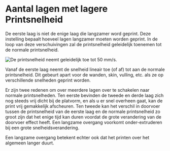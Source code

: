 Aantal lagen met lagere Printsnelheid
====
De eerste laag is niet de enige laag die langzamer word geprint. Deze instelling bepaalt hoeveel lagen langzamer moeten worden geprint. In de loop van deze verschuivingen zal de printsnelheid geleidelijk toenemen tot de normale printsnelheid.

![De printsnelheid neemt geleidelijk toe tot 50 mm/s.](../../../articles/images/speed_slowdown_layers.svg)

Vanaf de eerste laag neemt de snelheid lineair toe (of af) tot aan de normale printsnelheid. Dit gebeurt apart voor de wanden, skin, vulling, etc. als ze op verschillende snelheden geprint worden.

Er zijn twee redenen om over meerdere lagen over te schakelen naar normale printsnelheden. Ten eerste bevinden de tweede en derde laag zich nog steeds vrij dicht bij de platvorm, en als u er snel overheen gaat, kan de print vrij gemakkelijk afscheuren. Ten tweede kan het verschil in doorvoer tussen de printsnelheid van de eerste laag en de normale printsnelheid zo groot zijn dat het enige tijd kan duren voordat de grote verandering van de doorvoer effect heeft. Een langzame overgang voorkomt onder-extruderen bij een grote snelheidsverandering.

Een langzame overgang betekent echter ook dat het printen over het algemeen langer duurt.